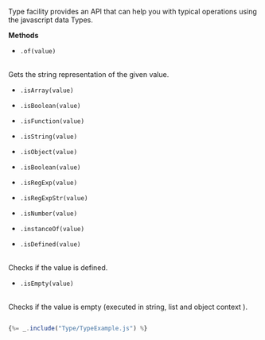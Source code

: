 
Type facility provides an API that can help you with typical operations using the javascript
data Types.

**Methods**

* `.of(value)`
<br />
Gets the string representation of the given value.

* `.isArray(value)`

* `.isBoolean(value)`

* `.isFunction(value)`

* `.isString(value)`

* `.isObject(value)`

* `.isBoolean(value)`

* `.isRegExp(value)`

* `.isRegExpStr(value)`

* `.isNumber(value)`

* `.instanceOf(value)`

* `.isDefined(value)`
<br />
Checks if the value is defined.

* `.isEmpty(value)`
<br />
Checks if the value is empty (executed in string, list and object context ).

```js

{%= _.include("Type/TypeExample.js") %}


```




